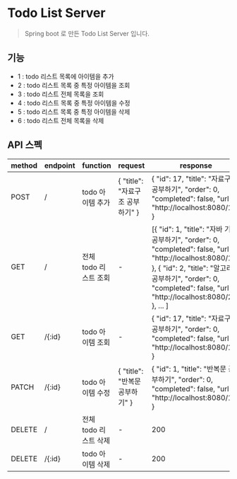# Todo List Server
> Spring boot 로 만든 Todo List Server 입니다.

## 기능
- 1 : todo 리스트 목록에 아이템을 추가
- 2 : todo 리스트 목록 중 특정 아이템을 조회
- 3 : todo 리스트 전체 목록을 조회
- 4 : todo 리스트 목록 중 특정 아이템을 수정
- 5 : todo 리스트 목록 중 특정 아이템을 삭제
- 6 : todo 리스트 전체 목록을 삭제

## API 스펙
| method | endpoint | function | request | response |
|--------|----------|----------|---------|----------|
| POST | / | todo 아이템 추가 | { "title": "자료구조 공부하기" } | { "id": 17, "title": "자료구조 공부하기", "order": 0, "completed": false, "url": "http://localhost:8080/17" } |
| GET | / | 전체 todo 리스트 조회 | - | [{ "id": 1, "title": "자바 기초 공부하기", "order": 0, "completed": false, "url": "http://localhost:8080/1" }, { "id": 2, "title": "알고리즘 공부하기", "order": 0, "completed": false, "url": "http://localhost:8080/2" },  ... ] |
| GET | /{:id} | todo 아이템 조회 | - |{ "id": 17, "title": "자료구조 공부하기", "order": 0, "completed": false, "url": "http://localhost:8080/17" } |
| PATCH | /{:id} | todo 아이템 수정 | { "title": "반복문 공부하기" } | { "id": 1, "title": "반복문 공부하기", "order": 0, "completed": false, "url": "http://localhost:8080/1" } |
| DELETE | / | 전체 todo 리스트 삭제 | - | 200 |
| DELETE | /{:id} | todo 아이템 삭제 | - | 200 |
